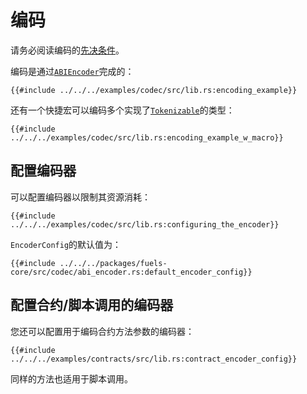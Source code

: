 # 编码

请务必阅读编码的[先决条件](./index.md#prerequisites-for-decodingencoding)。

编码是通过[`ABIEncoder`](https://docs.rs/fuels/latest/fuels/core/codec/struct.ABIEncoder.html)完成的：

```rust,ignore
{{#include ../../../examples/codec/src/lib.rs:encoding_example}}
```

还有一个快捷宏可以编码多个实现了[`Tokenizable`](https://docs.rs/fuels/latest/fuels/core/traits/trait.Tokenizable.html)的类型：

```rust,ignore
{{#include ../../../examples/codec/src/lib.rs:encoding_example_w_macro}}
```

## 配置编码器

可以配置编码器以限制其资源消耗：

```rust,ignore
{{#include ../../../examples/codec/src/lib.rs:configuring_the_encoder}}
```

`EncoderConfig`的默认值为：

```rust,ignore
{{#include ../../../packages/fuels-core/src/codec/abi_encoder.rs:default_encoder_config}}
```

## 配置合约/脚本调用的编码器

您还可以配置用于编码合约方法参数的编码器：

```rust,ignore
{{#include ../../../examples/contracts/src/lib.rs:contract_encoder_config}}
```

同样的方法也适用于脚本调用。
